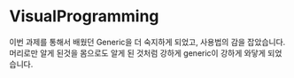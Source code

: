 # VisualProgramming
이번 과제를 통해서 배웠던 Generic을 더 숙지하게 되었고, 사용법의 감을 잡았습니다. 머리로만 알게 된것을 몸으로도 알게 된 것처럼 강하게 generic이 강하게 와닿게 되었습니다.
